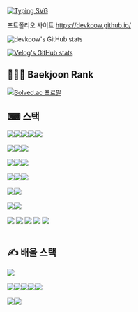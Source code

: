 [![Typing SVG](https://readme-typing-svg.demolab.com?font=Alkatra&weight=600&pause=1000&color=F7D434&center=false&vCenter=true&random=false&width=435&lines=windowook's+github)](https://git.io/typing-svg)

포트폴리오 사이트 https://devkoow.github.io/

![devkoow's GitHub stats](https://github-readme-stats.vercel.app/api?username=window-ook&show_icons=true&theme=radical)

[![Velog's GitHub stats](https://velog-readme-stats.vercel.app/api?name=devkoow)](https://github.com/eungyeole/velog-readme-stats)

<!-- 깃허브 hits -->
<!-- [![Hits](https://hits.seeyoufarm.com/api/count/incr/badge.svg?url=https%3A%2F%2Fgithub.com%2Fgjbae1212%2Fhit-counter&count_bg=%23387BF1&title_bg=%23F1C224&icon=&icon_color=%23000000&title=GitHub+Hits%21&edge_flat=false)](https://hits.seeyoufarm.com) -->

## 👨🏻‍💻 Baekjoon Rank

[![Solved.ac 프로필](http://mazassumnida.wtf/api/generate_badge?boj=devkoow)](https://solved.ac/devkoow)

## ⌨ 스택

<!-- "https://img.shields.io/badge/[보여줄 이름]-[폰트 컬러]?style=[뱃지 스타일]&logo=[스택의 아이콘]&logoColor=[로고컬러]" -->

<!-- Frontend -->
<div style='display:flex; align-items:center'>
    <img src="https://img.shields.io/badge/HTML5-E34F26?style=flat-square&logo=html5&logoColor=white"> 
    <img src="https://img.shields.io/badge/CSS3-1572B6?style=flat-square&logo=css3&logoColor=white"> 
    <img src="https://img.shields.io/badge/JavaScript-F7DF1E?style=flat-square&logo=javascript&logoColor=black">
    <img src="https://img.shields.io/badge/React.js-61DAFB?style=flat-square&logo=React&logoColor=black">
    <img src="https://img.shields.io/badge/Next.js-000000?style=flat-square&logo=Next.js&logoColor=white"> 
</div>
<br/>

<!-- Library -->
<div style='display:flex; align-items:center'>
    <img src="https://img.shields.io/badge/React Router-white?style=flat-square&logo=reactrouter&logoColor=CA4245">
    <img src="https://img.shields.io/badge/Redux-764ABC?style=flat-square&logo=redux&logoColor=white">
    <img src="https://img.shields.io/badge/React Query-FF4154?style=flat-square&logo=reactquery&logoColor=white">
</div>
<br/>

<!-- UI -->
<div style='display:flex; align-items:center'>
    <img src="https://img.shields.io/badge/tailwindcss-06B6D4?style=flat-square&logo=tailwindcss&logoColor=white">
    <img src="https://img.shields.io/badge/MUI-007FFF?style=flat-square&logo=mui&logoColor=white">
    <img src="https://img.shields.io/badge/highcharts-405473?style=flat-square&logo=&logoColor=#5A29E4">
</div>
<br/>

<!-- OPEN API -->
<div style='display:flex; align-items:center'>
    <img src="https://img.shields.io/badge/Upbit API-04055e?style=flat-square&logoColor=black">
    <img src="https://img.shields.io/badge/Youtube Data-FF0000?style=flat-square&logo=youtube&logoColor=white">
    <img src="https://img.shields.io/badge/Naver API-03C75A?style=flat-square&logo=naver&logoColor=white">
</div>
<br/>

<!-- 배포 -->
<div style='display:flex; align-items:center'>
    <img src="https://img.shields.io/badge/Docker-2496ED?style=flat-square&logo=docker&logoColor=white">
    <img src="https://img.shields.io/badge/EC2-FF9900?style=flat-square&logo=amazonec2&logoColor=black">
</div>
<br/>

<!-- CI/CD -->
<div style='display:flex; align-items:center'>
    <img src="https://img.shields.io/badge/Netlify-00C7B7?style=flat-square&logo=netlify&logoColor=white">
    <img src="https://img.shields.io/badge/Vercel-000000?style=flat-square&logo=vercel&logoColor=white">
</div>
<br/>

<!-- 데이터베이스 (수파베이스, 파이어베이스) -->
<div>
</div>

<!-- Manager -->
<div>    
</div>

<!-- Etc. -->
<div>
    <img src="https://img.shields.io/badge/Notion-000000?style=flat-square&logo=Notion&logoColor=white">
    <img src="https://img.shields.io/badge/VSC-007ACC?style=flat-square&logo=visualstudiocode&logoColor=white">
    <img src="https://img.shields.io/badge/Figma-F24E1E?style=flat-square&logo=figma&logoColor=white">
    <img src="https://img.shields.io/badge/Obsidian-7C3AED?style=flat-square&logo=obsidian&logoColor=white">
    <img src="https://img.shields.io/badge/Postman-FF6C37?style=flat-square&logo=postman&logoColor=white">
</div>
<br/>

## ✍ 배울 스택

<div style='display:flex; align-items:center'>
    <img src="https://img.shields.io/badge/TypeScript-3178C6?style=flat-square&logo=typescript&logoColor=white">
    
</div>
<br/>

<div style='display:flex; align-items:center'>
     <img src="https://img.shields.io/badge/Lambda-FF9900?style=flat-square&logo=awslambda&logoColor=white">
     <img src="https://img.shields.io/badge/API Gateway-FF4F8B?style=flat-square&logo=amazonapigateway&logoColor=white">
     <img src="https://img.shields.io/badge/Cloudfront-1d1f24?style=flat-square&logo=amazon&logoColor=white"> 
     <img src="https://img.shields.io/badge/AWS S3-569A31?style=flat-square&logo=amazons3&logoColor=white">
    <img src="https://img.shields.io/badge/GitHub Actions-181717?style=flat-square&logo=github&logoColor=white">
</div>
<br/>

<div style='display:flex; align-items:center'>
    <img src="https://img.shields.io/badge/MongoDB-47A248?style=flat-square&logo=mongodb&logoColor=white">
    <img src="https://img.shields.io/badge/Supabase-3FCF8E?style=flat-square&logo=mongodb&logoColor=white">
</div>
